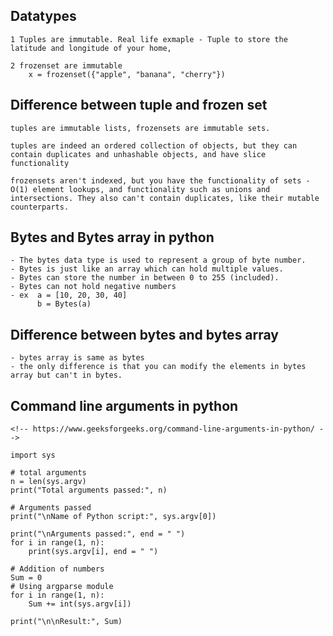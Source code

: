 ## Datatypes

    1 Tuples are immutable. Real life exmaple - Tuple to store the latitude and longitude of your home,

    2 frozenset are immutable
        x = frozenset({"apple", "banana", "cherry"})

## Difference between tuple and frozen set

    tuples are immutable lists, frozensets are immutable sets.

    tuples are indeed an ordered collection of objects, but they can contain duplicates and unhashable objects, and have slice functionality

    frozensets aren't indexed, but you have the functionality of sets - O(1) element lookups, and functionality such as unions and intersections. They also can't contain duplicates, like their mutable counterparts.

## Bytes and Bytes array in python

    - The bytes data type is used to represent a group of byte number.
    - Bytes is just like an array which can hold multiple values.
    - Bytes can store the number in between 0 to 255 (included).
    - Bytes can not hold negative numbers
    - ex  a = [10, 20, 30, 40]
          b = Bytes(a)

## Difference between bytes and bytes array

    - bytes array is same as bytes
    - the only difference is that you can modify the elements in bytes array but can't in bytes.

## Command line arguments in python

    <!-- https://www.geeksforgeeks.org/command-line-arguments-in-python/ -->

    import sys

    # total arguments
    n = len(sys.argv)
    print("Total arguments passed:", n)

    # Arguments passed
    print("\nName of Python script:", sys.argv[0])

    print("\nArguments passed:", end = " ")
    for i in range(1, n):
        print(sys.argv[i], end = " ")

    # Addition of numbers
    Sum = 0
    # Using argparse module
    for i in range(1, n):
        Sum += int(sys.argv[i])

    print("\n\nResult:", Sum)
